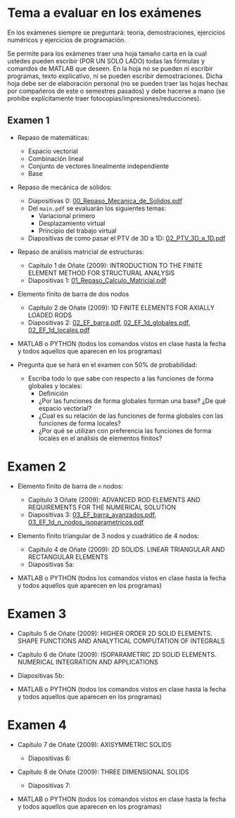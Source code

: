 # Tema a evaluar en los exámenes

En los exámenes siempre se preguntará: teoría, demostraciones, ejercicios numéricos y ejercicios de programación.

Se permite para los exámenes traer una hoja tamaño carta en la cual ustedes pueden escribir (POR UN SOLO LADO) todas las fórmulas y comandos de MATLAB que deseen. En la hoja no se pueden ni escribir programas, texto explicativo, ni se pueden escribir demostraciones. Dicha hoja debe ser de elaboración personal (no se pueden traer las hojas hechas por compañeros de este o semestres pasados) y debe hacerse a mano (se prohíbe explícitamente traer fotocopias/impresiones/reducciones).


## Examen 1
* Repaso de matemáticas:
  * Espacio vectorial
  * Combinación lineal
  * Conjunto de vectores linealmente independiente
  * Base

* Repaso de mecánica de sólidos:
  * Diapositivas 0: [00_Repaso_Mecanica_de_Solidos.pdf](../diapositivas/00_Repaso_Mecanica_de_Solidos.pdf)
  * Del `main.pdf` se evaluarán los siguientes temas:
    * Variacional primero
    * Desplazamiento virtual
    * Principio del trabajo virtual
  * Diapositivas de como pasar el PTV de 3D a 1D: [02_PTV_3D_a_1D.pdf](../diapositivas/02_PTV_3D_a_1D.pdf)

* Repaso de análisis matricial de estructuras: 
  * Capítulo 1 de Oñate (2009): INTRODUCTION TO THE FINITE ELEMENT METHOD FOR STRUCTURAL ANALYSIS
  * Diapositivas 1: [01_Repaso_Calculo_Matricial.pdf](../diapositivas/01_Repaso_Calculo_Matricial.pdf)

* Elemento finito de barra de dos nodos
  * Capítulo 2 de Oñate (2009): 1D FINITE ELEMENTS FOR AXIALLY LOADED RODS
  * Diapositivas 2: [02_EF_barra.pdf](../diapositivas/02_EF_barra.pdf), [02_EF_1d_globales.pdf](../diapositivas/02_EF_1d_globales.pdf), [02_EF_1d_locales.pdf](../diapositivas/02_EF_1d_locales.pdf)
* MATLAB o PYTHON (todos los comandos vistos en clase hasta la fecha y todos aquellos que aparecen en los programas)

* Pregunta que se hará en el examen con 50% de probabilidad: 
   * Escriba todo lo que sabe con respecto a las funciones de forma globales y locales:
     * Definición
     * ¿Por las funciones de forma globales forman una base? ¿De qué espacio vectorial?
     * ¿Cual es su relación de las funciones de forma globales con las funciones de forma locales?
     * ¿Por qué se utilizan con preferencia las funciones de forma locales en el análisis de elementos finitos?

# Examen 2
* Elemento finito de barra de `n` nodos:
  * Capítulo 3 Oñate (2009): ADVANCED ROD ELEMENTS AND REQUIREMENTS FOR THE NUMERICAL SOLUTION
  * Diapositivas 3: [03_EF_barra_avanzados.pdf](../diapositivas/03_EF_barra_avanzados.pdf), [03_EF_1d_n_nodos_isoparametricos.pdf](../diapositivas/03_EF_1d_n_nodos_isoparametricos.pdf)

* Elemento finito triangular de 3 nodos y cuadrático de 4 nodos:
  * Capítulo 4 de Oñate (2009): 2D SOLIDS. LINEAR TRIANGULAR AND RECTANGULAR ELEMENTS
  * Diapositivas 5a:

* MATLAB o PYTHON (todos los comandos vistos en clase hasta la fecha y todos aquellos que aparecen en los programas)

# Examen 3
* Capítulo 5 de Oñate (2009): HIGHER ORDER 2D SOLID ELEMENTS. SHAPE FUNCTIONS AND ANALYTICAL COMPUTATION
OF INTEGRALS

* Capítulo 6 de Oñate (2009): ISOPARAMETRIC 2D SOLID ELEMENTS. NUMERICAL INTEGRATION AND APPLICATIONS 

* Diapositivas 5b:

* MATLAB o PYTHON (todos los comandos vistos en clase hasta la fecha y todos aquellos que aparecen en los programas)

# Examen 4
* Capítulo 7 de Oñate (2009): AXISYMMETRIC SOLIDS
  * Diapositivas 6:

* Capítulo 8 de Oñate (2009): THREE DIMENSIONAL SOLIDS
  * Diapositivas 7:

* MATLAB o PYTHON (todos los comandos vistos en clase hasta la fecha y todos aquellos que aparecen en los programas)
